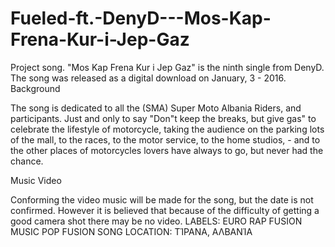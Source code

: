 # Fueled-ft.-DenyD---Mos-Kap-Frena-Kur-i-Jep-Gaz
Project song.
"Mos Kap Frena Kur i Jep Gaz" is the ninth single from DenyD. The song was released as a digital download on January, 3 - 2016.
Background

The song is dedicated to all the (SMA) Super Moto Albania Riders, and participants. Just and only to say "Don"t keep the breaks, but give gas" to celebrate the lifestyle of motorcycle, taking the audience on the parking lots of the mall, to the races, to the motor service, to the home studios, - and to the other places of motorcycles lovers have always to go, but never had the chance.  

Music Video

Conforming the video music will be made for the song, but the date is not confirmed. However it is believed that because of the difficulty of getting a good camera shot there may be no video. 
LABELS: EURO RAP FUSION MUSIC POP FUSION SONG
LOCATION: ΤΊΡΑΝΑ, ΑΛΒΑΝΊΑ
